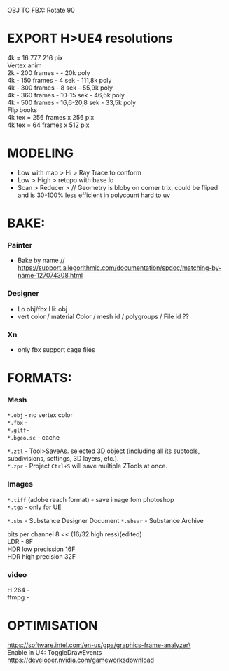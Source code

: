 OBJ TO FBX: Rotate 90

# EXPORT H>UE4 resolutions
4k = 16 777 216 pix  
Vertex anim   
2k - 200 frames -        - 20k poly  
4k - 150 frames - 4 sek - 111,8k poly  
4k - 300 frames - 8 sek - 55,9k poly  
4k - 360 frames - 10-15 sek - 46,6k poly  
4k - 500 frames - 16,6-20,8 sek - 33,5k poly  
Flip books  
4k tex = 256 frames x 256 pix  
4k tex =  64 frames x 512 pix  

# MODELING
- Low with map > Hi > Ray Trace to conform 
- Low > High > retopo with base lo
- Scan > Reducer > // Geometry is bloby on corner trix, could be fliped and is 30-100% less efficient in polycount hard to uv

# BAKE:
### Painter 
- Bake by name // https://support.allegorithmic.com/documentation/spdoc/matching-by-name-127074308.html  
### Designer
- Lo obj/fbx  Hi: obj
- vert color / material Color /  mesh id / polygroups  / File id ??  
### Xn
- only fbx support cage files
# FORMATS:   
### Mesh  
`*.obj` - no vertex color  
`*.fbx` -  
`*.gltf`-   
`*.bgeo.sc` - cache  

`*.ztl` - Tool>SaveAs. selected 3D object (including all its subtools, subdivisions, settings, 3D layers, etc.).  
`*.zpr` - Project `Ctrl+S` will save multiple ZTools at once.  
### Images   
`*.tiff` (adobe reach format) - save image fom photoshop  
`*.tga` - only for UE  

`*.sbs` - Substance Designer Document
`*.sbsar` - Substance Archive



bits per channel 8 << (16/32 high ress)(edited)  
LDR - 8F  
HDR low precission 16F   
HDR high precision 32F  

### video
H.264 -  
ffmpg -  

# OPTIMISATION

https://software.intel.com/en-us/gpa/graphics-frame-analyzer\  
Enable in U4: ToggleDrawEvents  
https://developer.nvidia.com/gameworksdownload  

